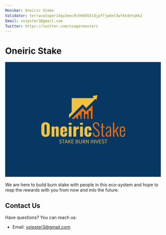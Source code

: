 ```yaml
---
Moniker: Oneiric Stake
Validator: terravaloper14qv3eec9chk0d55ldjpffjwdet3wf4tdetqkk2
Email: voipster3@gmail.com
Twitter: https://twitter.com/cougarmasters
---
```


# Oneiric Stake

![Oneiric Stake](./logo.png)

We are here to build burn stake with people in this eco-system and hope to reap the rewards with you from now and into the future.

## Contact Us

Have questions? You can reach us:

- Email: voipster3@gmail.com
